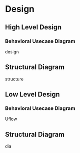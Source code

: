 # Design

## High Level Design
### Behavioral Usecase Diagram
design

## Structural Diagram
structure

## Low Level Design
### Behavioral Usecase Diagram
Uflow

## Structural Diagram
dia


